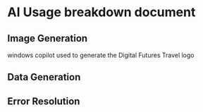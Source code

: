 # AI Usage breakdown document

## Image Generation

windows copilot used to generate the Digital Futures Travel logo

## Data Generation

## Error Resolution

